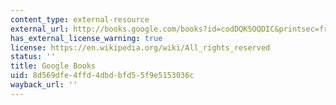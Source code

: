 ```yaml
---
content_type: external-resource
external_url: http://books.google.com/books?id=codDQK5OQDIC&printsec=frontcover
has_external_license_warning: true
license: https://en.wikipedia.org/wiki/All_rights_reserved
status: ''
title: Google Books
uid: 8d569dfe-4ffd-4dbd-bfd5-5f9e5153036c
wayback_url: ''
---
```

